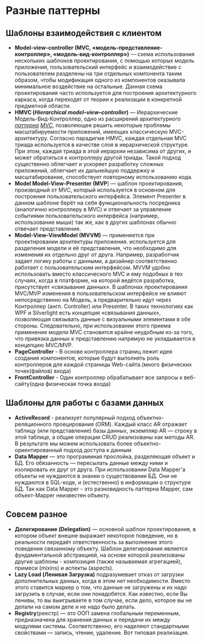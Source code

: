 # Разные паттерны

## Шаблоны взаимодействия с клиентом

- **Model-view-controller (MVC, «модель-представление-контроллер», «модель-вид-контроллер»)** — схема использования нескольких шаблонов проектирования, с помощью которых модель приложения, пользовательский интерфейс и взаимодействие с пользователем разделены на три отдельных компонента таким образом, чтобы модификация одного из компонентов оказывала минимальное воздействие на остальные. Данная схема проектирования часто используется для построения архитектурного каркаса, когда переходят от теории к реализации в конкретной предметной области.
- **HMVC (*Hierarchical model–view–controller*)** — Иерархические Модель-Вид-Контроллер, одно из расширений архитектурного [*паттерна*](https://ru.wikipedia.org/wiki/%D0%A8%D0%B0%D0%B1%D0%BB%D0%BE%D0%BD_%D0%BF%D1%80%D0%BE%D0%B5%D0%BA%D1%82%D0%B8%D1%80%D0%BE%D0%B2%D0%B0%D0%BD%D0%B8%D1%8F) [*MVC*](https://ru.wikipedia.org/wiki/Model-View-Controller), позволяющее решить некоторые проблемы масштабируемости приложений, имеющих классическую MVC-архитектуру. Согласно парадигме HMVC, каждая отдельная MVC триада используется в качестве слоя в иерархической структуре. При этом, каждая триада в этой иерархии независима от других, и может обратиться к контроллеру другой триады. Такой подход существенно облегчает и ускоряет разработку сложных приложений, облегчает их дальнейшую поддержку и масштабирование, способствует повторному использованию кода.
- **Model Model-View-Presenter (MVP**) — шаблон проектирования, производный от MVC, который используется в основном для построения пользовательского интерфейса. Элемент Presenter в данном шаблоне берёт на себя функциональность посредника (аналогично контроллеру в MVC) и отвечает за управление событиями пользовательского интерфейса (например, использование мыши) так же, как в других шаблонах обычно отвечает представление.
- **Model-View-ViewModel (MVVM)** — применяется при проектировании архитектуры приложения. используется для разделения модели и её представления, что необходимо для изменения их отдельно друг от друга. Например, разработчик задает логику работы с данными, а дизайнер соответственно работает с пользовательским интерфейсом. MVVM удобно использовать вместо классического MVC и ему подобных в тех случаях, когда в платформе, на которой ведётся разработка, присутствует «связывание данных». В шаблонах проектирования MVC/MVP изменения в пользовательском интерфейсе не влияют непосредственно на Модель, а предварительно идут через Контроллер (англ. Controller) или Presenter. В таких технологиях как WPF и Silverlight есть концепция «связывания данных», позволяющая связывать данные с визуальными элементами в обе стороны. Следовательно, при использовании этого приема применение модели MVC становится крайне неудобным из-за того, что привязка данных к представлению напрямую не укладывается в концепцию MVC/MVP.
- **PageController** - В основе контроллера страниц лежит идея создания компонентов, которые будут выполнять роль контроллеров для каждой страницы Web-сайта.(много физических точек(файлов) входа)
- **FrontController** - Один контроллер обрабатывает все запросы к веб-сайту(одна физическая точка входа)

## Шаблоны для работы с базами данных

- **ActiveRecord** - реализует популярный подход объектно-реляционного проецирования (ORM). Каждый класс AR отражает таблицу (или представление) базы данных, экземпляр AR — строку в этой таблице, а общие операции CRUD реализованы как методы AR. В результате мы можем использовать более объектно-ориентированный подход доступа к данным
- **Data Mapper** — это программная прослойка, разделяющая объект и БД. Его обязанность — пересылать данные между ними и изолировать их друг от друга. При использовании Data Mapper'а объекты не нуждаются в знании о существовании БД. Они не нуждаются в SQL-коде, и (естественно) в информации о структуре БД. Так как Data Mapper - это разновидность паттерна Mapper, сам объект-Mapper неизвестен объекту.

## Совсем разное

- **Делегирование (Delegation)** — основной шаблон проектирования, в котором объект внешне выражает некоторое поведение, но в реальности передаёт ответственность за выполнение этого поведения связанному объекту. Шаблон делегирования является фундаментальной абстракцией, на основе которой реализованы другие шаблоны - композиция (также называемая агрегацией), примеси (mixins) и аспекты (aspects).
- **Lazy Load (Ленивая Загрузка)** подразумевает отказ от загрузки дополнительных данных, когда в этом нет необходимости. Вместо этого ставится маркер о том, что данные не загружены и их надо загрузить в случае, если они понадобятся. Как известно, если Вы ленивы, то вы выигрываете в том случае, если дело, которое вы не делали на самом деле и не надо было делать.
- **Registry**(реестр) — это ООП замена глобальным переменным, предназначена для хранения данных и передачи их между модулями системы. Соответственно, его наделяют стандартными свойствами — запись, чтение, удаление. Вот типовая реализация.

